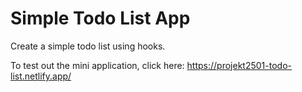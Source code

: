 # Simple Todo List App

Create a simple todo list using hooks.

To test out the mini application, click here: https://projekt2501-todo-list.netlify.app/
